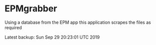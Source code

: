 # EPMgrabber
Using a database from the EPM app this application scrapes the files as required


Latest backup: Sun Sep 29 20:23:01 UTC 2019
